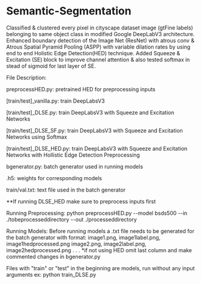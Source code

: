 # Semantic-Segmentation
Classified &amp; clustered every pixel in cityscape dataset image (gtFine labels) belonging to same object class in modified Google DeepLabV3 architecture. Enhanced boundary detection of the Image Net (ResNet) with atrous conv &amp; Atrous Spatial Pyramid Pooling (ASPP) with variable dilation rates by using end to end Holistic Edge Detection(HED) technique. Added Squeeze &amp; Excitation (SE) block to improve channel attention &amp; also tested softmax in stead of sigmoid for last layer of SE.

File Description:

preprocessHED.py: pretrained HED for preprocessing inputs

[train/test]_vanilla.py: train DeepLabsV3 

[train/test]_DLSE.py: train DeepLabsV3 with Squeeze and Excitation Networks

[train/test]_DLSE_SF.py: train DeepLabsV3 with Squeeze and Excitation Networks using Softmax

[train/test]_DLSE_HED.py: train DeepLabsV3 with Squeeze and Excitation Networks with Hollistic Edge Detection Preprocessing

bgenerator.py: batch generator used in running models

.h5: weights for corresponding models

train/val.txt: text file used in the batch generator 

**If running DLSE_HED make sure to preprocess inputs first

Running Preprocessing:
python preprocessHED.py --model bsds500 --in ./tobeprocesseddirectory --out ./processeddirectory


Running Models:
Before running models a .txt file needs to be generated for the batch generator with format:
image1.png, image1label.png, image1hedprocessed.png
image2.png, image2label.png, image2hedprocessed.png
.
.
.
*if not using HED omit last column and make commented changes in bgenerator.py

Files with "train" or "test" in the beginning are models, run without any input arguments 
ex: python train_DLSE.py


